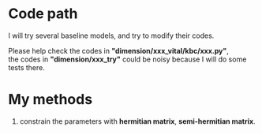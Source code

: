 # Code path
I will try several baseline models, and try to modify their codes.

Please help check the codes in **"dimension/xxx_vital/kbc/xxx.py"**,  
the codes in **"dimension/xxx_try"** could be noisy because I will do some tests there.

# My methods
1. constrain the parameters with **hermitian matrix**, **semi-hermitian matrix**.
